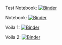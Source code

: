 Test Notebook:
[![Binder](https://mybinder.org/badge_logo.svg)](https://mybinder.org/v2/gh/joserobertozavala-source/Presentaciones_Dinamica/main?urlpath=voila%2Frender%2Ftest.ipynb)

Notebook:
[![Binder](https://mybinder.org/badge_logo.svg)](https://mybinder.org/v2/gh/joserobertozavala-source/Presentaciones_Dinamica/main?urlpath=%2Fdoc%2Ftree%2FAceleraci%C3%B3n%2520normal%2520y%2520tangente%2520-%2520Q4.ipynb)

Voila 1:
[![Binder](https://mybinder.org/badge_logo.svg)](https://mybinder.org/v2/gh/joserobertozavala-source/Presentaciones_Dinamica/main?urlpath=voila%2Frender%2FVoila_Pres1.ipynb)

Voila 2:
[![Binder](https://mybinder.org/badge_logo.svg)](https://mybinder.org/v2/gh/joserobertozavala-source/Presentaciones_Dinamica/main?urlpath=voila%2Frender%2FVoila_Pres2.ipynb)